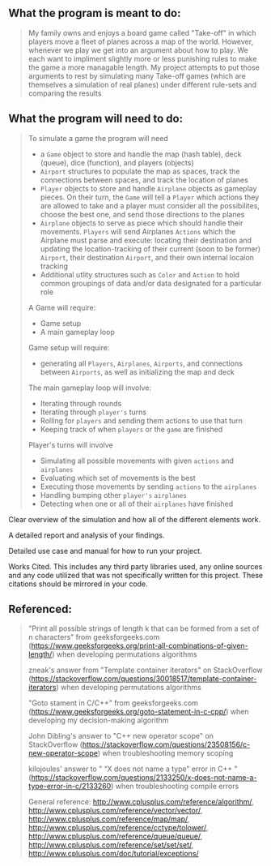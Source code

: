 ## What the program is meant to do:
> My family owns and enjoys a board game called "Take-off" in which players move a fleet of planes across a map of the world. However, whenever we play we get into an argument about how to play. We each want to impliment slightly more or less punishing rules to make the game a more managable length. My project attempts to put those arguments to rest by simulating many Take-off games (which are themselves a simulation of real planes) under different rule-sets and comparing the results

## What the program will need to do:
> To simulate a game the program will need
> - a `Game` object to store and handle the map (hash table), deck (queue), dice (function), and players (objects)
> - `Airport` structures to populate the map as spaces, track the connections between spaces, and track the location of planes
> - `Player` objects to store and handle `Airplane` objects as gameplay pieces. On their turn, the `Game` will tell a `Player` which actions they are allowed to take and a player must consider all the possibilites, choose the best one, and send those directions to the planes
> - `Airplane` objects to serve as piece which should handle their movements. `Players` will send Airplanes `Actions` which the Airplane must parse and execute: locating their destination and updating the location-tracking of their current (soon to be former) `Airport`, their destination `Airport`, and their own internal locaion tracking
> - Additional utlity structures such as `Color` and `Action` to hold common groupings of data and/or data designated for a particular role
> 
> A Game will require:
> - Game setup
> - A main gameplay loop
> 
> Game setup will require:
> - generating all `Players`, `Airplanes`, `Airports`, and connections between `Airports`, as well as initializing the map and deck
> 
> The main gameplay loop will involve:
> - Iterating through rounds
> - Iterating through `player's` turns
> - Rolling for `players` and sending them actions to use that turn
> - Keeping track of when `players` or the `game` are finished
> 
> Player's turns will involve
> - Simulating all possible movements with given `actions` and `airplanes`
> - Evaluating which set of movements is the best
> - Executing those movements by sending `actions` to the `airplanes`
> - Handling bumping other `player's` `airplanes`
> - Detecting when one or all of their `airplanes` have finished

Clear overview of the simulation and how all of the different elements work.

A detailed report and analysis of your findings.

Detailed use case and manual for how to run your project.

Works Cited. This includes any third party libraries used, any online sources and any code utilized that was not specifically written for this project. These citations should be mirrored in your code.

## Referenced:
> "Print all possible strings of length k that can be formed from a set of n characters" from geeksforgeeks.com (https://www.geeksforgeeks.org/print-all-combinations-of-given-length/) when developing permutations algorithms
> 
> zneak's answer from "Template container iterators" on StackOverflow (https://stackoverflow.com/questions/30018517/template-container-iterators) when developing permutations algorithms
> 
> "Goto stament in C/C++" from geeksforgeeks.com (https://www.geeksforgeeks.org/goto-statement-in-c-cpp/) when developing my decision-making algorithm
> 
> John Dibling's answer to "C++ new operator scope" on StackOverflow (https://stackoverflow.com/questions/23508156/c-new-operator-scope) when troubleshooting memory scoping
> 
> kilojoules' answer to " “X does not name a type” error in C++ " (https://stackoverflow.com/questions/2133250/x-does-not-name-a-type-error-in-c/2133260) when troubleshooting compile errors
> 
> General reference: http://www.cplusplus.com/reference/algorithm/, http://www.cplusplus.com/reference/vector/vector/, http://www.cplusplus.com/reference/map/map/, http://www.cplusplus.com/reference/cctype/tolower/, http://www.cplusplus.com/reference/queue/queue/, http://www.cplusplus.com/reference/set/set/set/, http://www.cplusplus.com/doc/tutorial/exceptions/